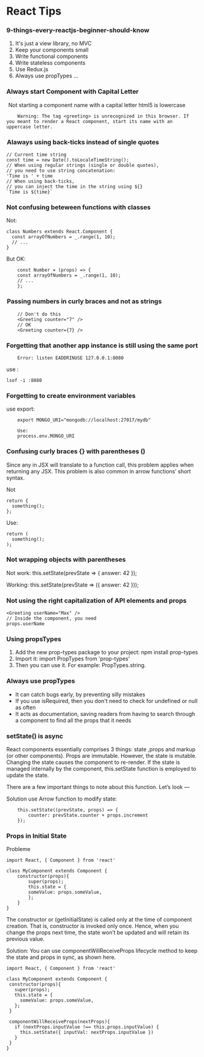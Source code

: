 # React Tips


### 9-things-every-reactjs-beginner-should-know

1. It's just a view library, no MVC
2. Keep your components small
3. Write functional components
4. Write stateless components
5. Use Redux.js
6. Always use propTypes
...

### Always start Component with Capital Letter
 
Not starting a component name with a capital letter
html5 is lowercase
```
    Warning: The tag <greeting> is unrecognized in this browser. If you meant to render a React component, start its name with an uppercase letter.
```

###  Alaways using back-ticks   instead of  single quotes

```
// Current time string
const time = new Date().toLocaleTimeString();
// When using regular strings (single or double quotes),
// you need to use string concatenation:
'Time is ' + time
// When using back-ticks,
// you can inject the time in the string using ${}
`Time is ${time}`
```

### Not confusing beteween functions with classes

Not:

```
class Numbers extends React.Component {
  const arrayOfNumbers = _.range(1, 10);
  // ...
}
```

But OK:

```
    const Number = (props) => {
    const arrayOfNumbers = _.range(1, 10);
    // ...
    };
```


###  Passing numbers in curly braces and not as strings

```
    // Don't do this
    <Greeting counter="7" />
    // OK
    <Greeting counter={7} />
```

### Forgetting that another app instance is still using the same port

```
    Error: listen EADDRINUSE 127.0.0.1:8080
```
use :

```
lsof -i :8080
```


### Forgetting to create environment variables

use export:

```
    export MONGO_URI="mongodb://localhost:27017/mydb"

    Use:
    process.env.MONGO_URI
```



###  Confusing curly braces {} with parentheses ()

Since any <tag> in JSX will translate to a function call, this problem applies when returning any JSX.
This problem is also common in arrow functions’ short syntax.

Not
```
return {
  something();
};
```

Use:
```
return (
  something();
);
```

### Not wrapping objects with parentheses

Not work:
this.setState(prevState => { answer: 42 });

Working:
this.setState(prevState => ({ answer: 42 }));


### Not using the right capitalization of API elements and props

```
<Greeting userName="Max" />
// Inside the component, you need
props.userName
```


### Using propsTypes

1. Add the new prop-types package to your project: npm install prop-types
2. Import it: import PropTypes from 'prop-types'
3. Then you can use it. For example: PropTypes.string.

### Always use propTypes

* It can catch bugs early, by preventing silly mistakes
* If you use isRequired, then you don't need to check for undefined or null as often
* It acts as documentation, saving readers from having to search through a component to find all the props that it needs


###  setState() is async

React components essentially comprises 3 things: state ,props and markup (or other components). 
Props are immutable. However, the state is mutable. 
Changing the state causes the component to re-render. If the state is managed internally by the component, this.setState function is employed to update the state. 

There are a few important things to note about this function. Let’s look —

Solution use Arrow function to modify state:

```
    this.setState((prevState, props) => {
        counter: prevState.counter + props.increment
    });
```
###  Props in Initial State

Probleme

```
import React, { Component } from 'react'

class MyComponent extends Component {
    constructor(props){
        super(props);
        this.state = {
        someValue: props.someValue,
        };
    }
}
```
The constructor or (getInitialState) is called only at the time of component creation.
 That is, constructor is invoked only once. Hence, when you change the props next time, the state won’t be updated and will retain its previous value.

 Solution: You can use componentWillReceiveProps lifecycle method to keep the state and props in sync, as shown here.

 ```
import React, { Component } from 'react'

class MyComponent extends Component {
  constructor(props){
    super(props);
    this.state = {
      someValue: props.someValue,
    };
  }
  
  componentWillReceiveProps(nextProps){
    if (nextProps.inputValue !== this.props.inputValue) {
      this.setState({ inputVal: nextProps.inputValue })
    }
  } 
}
```